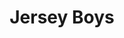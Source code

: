 ---
title: Jersey Boys
year: 2023
opening_date: 2023-04-27
closing_date: 2023-06-04
layout: productions
image: 
image_caption:
image_credit:
playbill: 
category: 
details:
  Theatre: The Alhambra Theatre & Dining
  Venue: Alhambra Theatre
cast:
  Tommy DeVito: Matt Michael
  Frankie Valli: Nick Anastasia
  Bob Gaudio: Christian Melhuish
  Bob Crewe: Mel Nash
  Nick Massi: 
  Gyp DeCarlo: 
  Mary Delgado: 
  Joe Pesci: Brandon Leporati
crew:
orchestra:
showtimes:
  - 2023-04-27 18:00:00
  - 2023-04-28 18:00:00
  - 2023-04-29 12:00:00
  - 2023-04-29 18:00:00
  - 2023-04-30 12:00:00
  - 2023-04-30 18:00:00
  - 2023-05-02 18:00:00
  - 2023-05-03 18:00:00
  - 2023-05-04 18:00:00
  - 2023-05-05 18:00:00
  - 2023-05-06 12:00:00
  - 2023-05-06 18:00:00
  - 2023-05-07 12:00:00
  - 2023-05-07 18:00:00
  - 2023-05-09 18:00:00
  - 2023-05-10 18:00:00
  - 2023-05-11 18:00:00
  - 2023-05-12 18:00:00
  - 2023-05-13 12:00:00
  - 2023-05-13 18:00:00
  - 2023-05-14 12:00:00
  - 2023-05-14 18:00:00
  - 2023-05-16 18:00:00
  - 2023-05-17 18:00:00
  - 2023-05-18 18:00:00
  - 2023-05-19 18:00:00
  - 2023-05-20 12:00:00
  - 2023-05-20 18:00:00
  - 2023-05-21 12:00:00
  - 2023-05-21 18:00:00
  - 2023-05-23 18:00:00
  - 2023-05-24 18:00:00
  - 2023-05-25 18:00:00
  - 2023-05-26 18:00:00
  - 2023-05-27 12:00:00
  - 2023-05-27 18:00:00
  - 2023-05-28 12:00:00
  - 2023-05-28 18:00:00
  - 2023-05-30 18:00:00
  - 2023-05-31 18:00:00
  - 2023-06-01 18:00:00
  - 2023-06-02 18:00:00
  - 2023-06-03 12:00:00
  - 2023-06-03 18:00:00
  - 2023-06-04 12:00:00
  - 2023-06-05 18:00:00
external_links: 
  "Oh, What a Night! with Jersey Boys at The Alhambra": https://web.archive.org/web/20230516195146/https://folioweekly.com/2023/04/29/oh-what-a-night-with-jersey-boys-at-the-alhambra/
---